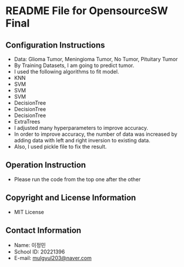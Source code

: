 # README File for OpensourceSW Final
## Configuration Instructions
* Data: Glioma Tumor, Meningioma Tumor, No Tumor, Pituitary Tumor
* By Training Datasets, I am going to predict tumor.
* I used the following algorithms to fit model.
* KNN
* SVM
* SVM
* SVM
* DecisionTree
* DecisionTree
* DecisionTree
* ExtraTrees
* I adjusted many hyperparameters to improve accuracy.
* In order to improve accuracy, the number of data was increased by adding data with left and right inversion to existing data.
* Also, I used pickle file to fix the result.

## Operation Instruction
* Please run the code from the top one after the other

## Copyright and License Information
* MIT License

## Contact Information
* Name: 이정민
* School ID: 20221396
* E-mail: mulgyul203@naver.com
